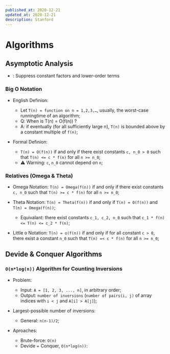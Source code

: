 ```yaml
---
published_at: 2020-12-21
updated_at: 2020-12-21
description: Stanford
---
```


# Algorithms

## Asymptotic Analysis

- : Suppress constant factors and lower-order terms

### Big O Notation

- English Definion:

  - Let `T(n) = function on n = 1,2,3,…`, usually, the worst-case runningtime of an algorithm;
  - Q: When is T(n) = O(f(n)) ?
  - A: if eventually (for all sufficiently large n), `T(n)` is bounded above by a constant multiple of `f(n)`;

- Formal Definion:

  - `T(n) = O(f(n))` if and only if there exist constants `c, n_0 > 0` such that `T(n) <= c * f(n)` for all `n >= n_0`;
  - ⚠ Warning: `c`, `n_0` cannot depend on `n`;

### Relatives (Omega & Theta)

- Omega Notation: `T(n) = Omega(f(n))` if and only if there exist constants `c, n_0` such that `T(n) >= c * f(n)` for all `n >= n_0`;

- Theta Notation: `T(n) = Theta(f(n))` if and only if `T(n) = O(f(n))` and `T(n) = Omega(f(n))`;

  - Equivalant: there exist constants `c_1, c_2, n_0` such that `c_1 * f(n) <= T(n) <= c_2 * f(n)`;

- Little o Notation: `T(n) = o(f(n))` if and only if for all constant `c > 0`, there exist a constant `n_0` such that `T(n) =< c * f(n)` for all `n >= n_0`;

## Devide & Conquer Algorithms

### `O(n*log(n))` Algorithm for Counting Inversions

- Problem:

  - Input: `A = [1, 2, 3, ..., n]`, in arbitrary order;
  - Output: `number of inversions` (`number of pairs(i, j)` of array indices with `i < j` and `A[i] > A[j]`);

- Largest-possible number of inversions:

  - General: `n(n-1)/2`;

- Aproaches:

  - Brute-force: `O(n)`
  - Devide + Conquer, `O(n*log(n))`:
